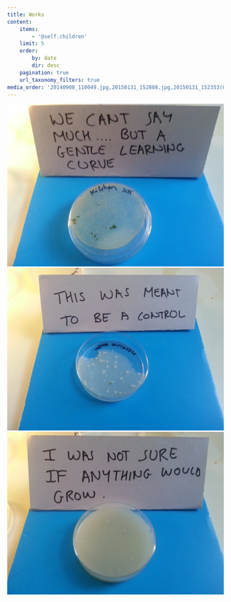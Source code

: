 ```yaml
---
title: Works
content:
    items:
        - '@self.children'
    limit: 5
    order:
        by: date
        dir: desc
    pagination: true
    url_taxonomy_filters: true
media_order: '20140908_110049.jpg,20150131_152808.jpg,20150131_152353(0).jpg'
---
```


![20150131_152808](20150131_152808.jpg "20150131_152808")![20150131_152353%280%29](20150131_152353%280%29.jpg "20150131_152353%280%29")![20150131_152441](20150131_152441.jpg "20150131_152441")